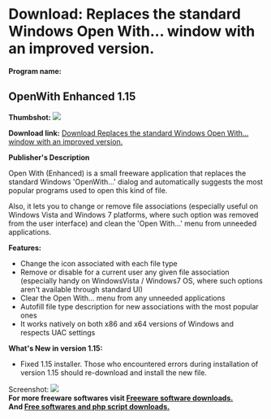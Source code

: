 # Download: Replaces the standard Windows Open With... window with an improved version.

**Program name:**

## OpenWith Enhanced 1.15

  
**Thumbshot:** ![](http://www.freewarefiles.com/screenshot/openwithenh_md.jpg)   
  
**Download link:** [Download Replaces the standard Windows Open With... window with an improved version.](http://freesoftwares.boysofts.com/OpenWith-Enhanced_program_83979.html)  
  


**Publisher's Description**  
  


Open With (Enhanced) is a small freeware application that replaces the standard Windows 'OpenWith...' dialog and automatically suggests the most popular programs used to open this kind of file. 

Also, it lets you to change or remove file associations (especially useful on Windows Vista and Windows 7 platforms, where such option was removed from the user interface) and clean the 'Open With...' menu from unneeded applications. 

**Features:**

  * Change the icon associated with each file type 
  * Remove or disable for a current user any given file association (especially handy on WindowsVista / Windows7 OS, where such options aren't available through standard UI) 
  * Clear the Open With... menu from any unneeded applications 
  * Autofill file type description for new associations with the most popular ones 
  * It works natively on both x86 and x64 versions of Windows and respects UAC settings 

**What's New in version 1.15:**

  * Fixed 1.15 installer. Those who encountered errors during installation of version 1.15 should re-download and install the new file. 

  
  
Screenshot: ![](http://www.freewarefiles.com/screenshot/openwithenh.jpg)   
**For more freeware softwares visit [Freeware software downloads.](http://freesoftwares.boysofts.com/)**   
**And [Free softwares and php script downloads.](http://www.boysofts.com/)**
